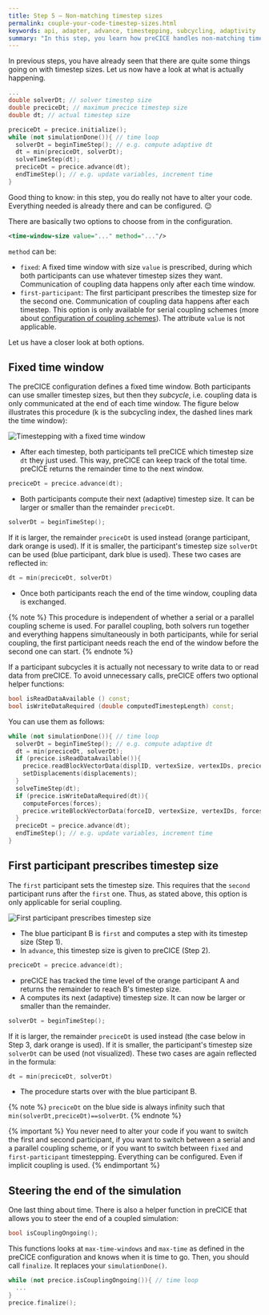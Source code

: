 ```yaml
---
title: Step 5 – Non-matching timestep sizes
permalink: couple-your-code-timestep-sizes.html
keywords: api, adapter, advance, timestepping, subcycling, adaptivity
summary: "In this step, you learn how preCICE handles non-matching timestep sizes and a few more things about simulation time."
---
```


In previous steps, you have already seen that there are quite some things going on with timestep sizes. Let us now have a look at what is actually happening.

```cpp
...
double solverDt; // solver timestep size
double preciceDt; // maximum precice timestep size
double dt; // actual timestep size

preciceDt = precice.initialize();
while (not simulationDone()){ // time loop
  solverDt = beginTimeStep(); // e.g. compute adaptive dt
  dt = min(preciceDt, solverDt);
  solveTimeStep(dt);
  preciceDt = precice.advance(dt);
  endTimeStep(); // e.g. update variables, increment time
}
```

Good thing to know: in this step, you do really not have to alter your code. Everything needed is already there and can be configured. :relieved:

There are basically two options to choose from in the configuration.

```xml
<time-window-size value="..." method="..."/>
```

`method` can be:

* `fixed`: A fixed time window with size `value` is prescribed, during which both participants can use whatever timestep sizes they want. Communication of coupling data happens only after each time window.
* `first-participant`: The first participant prescribes the timestep size for the second one. Communication of coupling data happens after each timestep. This option is only available for serial coupling schemes (more about [configuration of coupling schemes](configuration-coupling.html)). The attribute `value` is not applicable.

Let us have a closer look at both options.

## Fixed time window

The preCICE configuration defines a fixed time window. Both participants can use smaller timestep sizes, but then they _subcycle_, i.e. coupling data is only communicated at the end of each time window.
The figure below illustrates this procedure (k is the subcycling index, the dashed lines mark the time window):

![Timestepping with a fixed time window](images/docs/couple-your-code-timestepping-fixed.png)

* After each timestep, both participants tell preCICE which timestep size `dt` they just used. This way, preCICE can keep track of the total time. preCICE returns the remainder time to the next window.

```c++
preciceDt = precice.advance(dt);
```

* Both participants compute their next (adaptive) timestep size. It can be larger or smaller than the remainder `preciceDt`.

```c++
solverDt = beginTimeStep();
```

If it is larger, the remainder `preciceDt` is used instead (orange participant, dark orange is used).
If it is smaller, the participant's timestep size `solverDt` can be used (blue participant, dark blue is used).
These two cases are reflected in:

```c++
dt = min(preciceDt, solverDt)
```

* Once both participants reach the end of the time window, coupling data is exchanged.

{% note %}
This procedure is independent of whether a serial or a parallel coupling scheme is used.
For parallel coupling, both solvers run together and everything happens simultaneously in both participants, while for serial coupling, the first participant needs reach the end of the window before the second one can start.
{% endnote %}

If a participant subcycles it is actually not necessary to write data to or read data from preCICE. To avoid unnecessary calls, preCICE offers two optional helper functions:

```c++
bool isReadDataAvailable () const;
bool isWriteDataRequired (double computedTimestepLength) const;
```

You can use them as follows:

```c++
while (not simulationDone()){ // time loop
  solverDt = beginTimeStep(); // e.g. compute adaptive dt
  dt = min(preciceDt, solverDt);
  if (precice.isReadDataAvailable()){
    precice.readBlockVectorData(displID, vertexSize, vertexIDs, preciceDt, displacements);
    setDisplacements(displacements);
  }
  solveTimeStep(dt);
  if (precice.isWriteDataRequired(dt)){
    computeForces(forces);
    precice.writeBlockVectorData(forceID, vertexSize, vertexIDs, forces);
  }
  preciceDt = precice.advance(dt);
  endTimeStep(); // e.g. update variables, increment time
}
```

## First participant prescribes timestep size

The `first` participant sets the timestep size. This requires that the `second` participant runs after the `first` one. Thus, as stated above, this option is only applicable for serial coupling.

![First participant prescribes timestep size](images/docs/couple-your-code-timestepping-first.png)

* The blue participant B is `first` and computes a step with its timestep size (Step 1).
* In `advance`, this timestep size is given to preCICE (Step 2).

```c++
preciceDt = precice.advance(dt);
```

* preCICE has tracked the time level of the orange participant A and returns the remainder to reach B's timestep size.
* A computes its next (adaptive) timestep size. It can now be larger or smaller than the remainder.

```c++
solverDt = beginTimeStep();
```

If it is larger, the remainder `preciceDt` is used instead (the case below in Step 3, dark orange is used).
If it is smaller, the participant's timestep size `solverDt` can be used (not visualized).
These two cases are again reflected in the formula:

```c++
dt = min(preciceDt, solverDt)
```

* The procedure starts over with the blue participant B.

{% note %}
`preciceDt` on the blue side is always infinity such that `min(solverDt,preciceDt)==solverDt`.
{% endnote %}

{% important %}
You never need to alter your code if you want to switch the first and second participant, if you want to switch between a serial and a parallel coupling scheme, or if you want to switch between `fixed` and `first-participant` timestepping. Everything can be configured. Even if implicit coupling is used.
{% endimportant %}

## Steering the end of the simulation

One last thing about time. There is also a helper function in preCICE that allows you to steer the end of a coupled simulation:

```c++
bool isCouplingOngoing();
```

This functions looks at `max-time-windows` and `max-time` as defined in the preCICE configuration and knows when it is time to go. Then, you should call `finalize`. It replaces your `simulationDone()`.

```c++
while (not precice.isCouplingOngoing()){ // time loop
  ...
}
precice.finalize();
```
